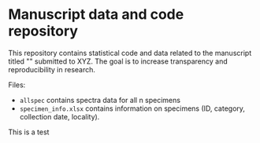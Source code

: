 # Manuscript data and code repository

This repository contains statistical code and data related to the manuscript titled "" submitted to XYZ. The goal is to increase transparency and reproducibility in research.

Files:
- `allspec` contains spectra data for all n specimens
- `specimen_info.xlsx` contains information on specimens (ID, category, collection date, locality). 

This is a test